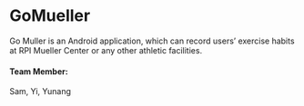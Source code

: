 # GoMueller

Go Muller is an Android application, which can record users’ exercise habits at RPI Mueller Center or any other athletic facilities.

#### Team Member:

Sam, Yi, Yunang
